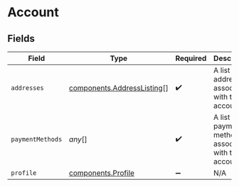 # Account


## Fields

| Field                                                                    | Type                                                                     | Required                                                                 | Description                                                              |
| ------------------------------------------------------------------------ | ------------------------------------------------------------------------ | ------------------------------------------------------------------------ | ------------------------------------------------------------------------ |
| `addresses`                                                              | [components.AddressListing](../../models/components/addresslisting.md)[] | :heavy_check_mark:                                                       | A list of addresses associated with this account.                        |
| `paymentMethods`                                                         | *any*[]                                                                  | :heavy_check_mark:                                                       | A list of payment methods associated with this account.                  |
| `profile`                                                                | [components.Profile](../../models/components/profile.md)                 | :heavy_minus_sign:                                                       | N/A                                                                      |
